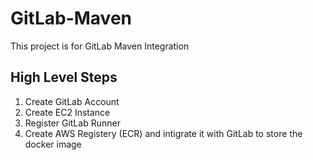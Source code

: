 # GitLab-Maven
This project is for GitLab Maven Integration

## High Level Steps 
1. Create GitLab Account
2. Create EC2 Instance
3. Register GitLab Runner
4. Create AWS Registery (ECR) and intigrate it with GitLab to store the docker image 

